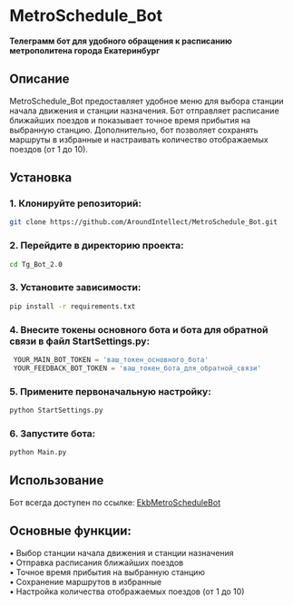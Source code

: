 # MetroSchedule_Bot

**Телеграмм бот для удобного обращения к расписанию метрополитена города Екатеринбург**

## Описание

MetroSchedule_Bot предоставляет удобное меню для выбора станции начала движения и станции назначения. Бот отправляет расписание ближайших поездов и показывает точное время прибытия на выбранную станцию. Дополнительно, бот позволяет сохранять маршруты в избранные и настраивать количество отображаемых поездов (от 1 до 10).

## Установка

### 1. Клонируйте репозиторий:
   ```sh
   git clone https://github.com/AroundIntellect/MetroSchedule_Bot.git
   ```
### 2. Перейдите в директорию проекта:
   ```sh
   cd Tg_Bot_2.0
   ```

### 3. Установите зависимости:
   ```sh
   pip install -r requirements.txt
   ```

### 4. Внесите токены основного бота и бота для обратной связи в файл StartSettings.py:
   ```python
    YOUR_MAIN_BOT_TOKEN = 'ваш_токен_основного_бота'
    YOUR_FEEDBACK_BOT_TOKEN = 'ваш_токен_бота_для_обратной_связи'
   ```

### 5. Примените первоначальную настройку:
   ```sh
   python StartSettings.py
   ```

### 6. Запустите бота:
   ```sh
   python Main.py
   ```


## Использование
Бот всегда доступен по ссылке: [EkbMetroScheduleBot](https://t.me/EkbMetroScheduleBot)


## Основные функции:
• Выбор станции начала движения и станции назначения   
• Отправка расписания ближайших поездов  
• Точное время прибытия на выбранную станцию  
• Сохранение маршрутов в избранные  
• Настройка количества отображаемых поездов (от 1 до 10)
